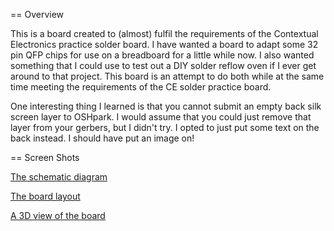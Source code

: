 == Overview

This is a board created to (almost) fulfil the requirements of the Contextual Electronics practice solder board.
I have wanted a board to adapt some 32 pin QFP chips for use on a breadboard for a little while now.  I also wanted
something that I could use to test out a DIY solder reflow oven if I ever get around to that project.  This board
is an attempt to do both while at the same time meeting the requirements of the CE solder practice board.

One interesting thing I learned is that you cannot submit an empty back silk screen layer to OSHpark.  I would assume
that you could just remove that layer from your gerbers, but I didn't try.  I opted to just put some text on the back
instead.  I should have put an image on!

== Screen Shots

[The schematic diagram](images/schematic.PNG)

[The board layout](images/layout.PNG)

[A 3D view of the board](images/layout3d.PNG)
